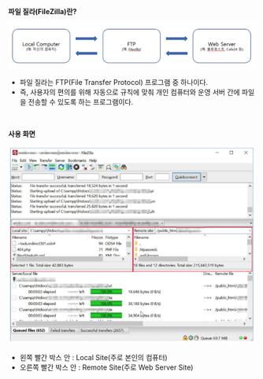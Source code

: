 **파일 질라(FileZilla)란?**

![filezilla](./image.assets/filezilla.png)

* 파일 질라는 FTP(File Transfer Protocol) 프로그램 중 하나이다.
* 즉, 사용자의 편의를 위해 자동으로 규칙에 맞춰 개인 컴퓨터와 운영 서버 간에 파일을 전송할 수 있도록 하는 프로그램이다.

<br>

**사용 화면**

![display](./image.assets/display.png)

* 왼쪽 빨간 박스 안 : Local Site(주로 본인의 컴퓨터)
* 오른쪽 빨간 박스 안 : Remote Site(주로 Web Server Site)